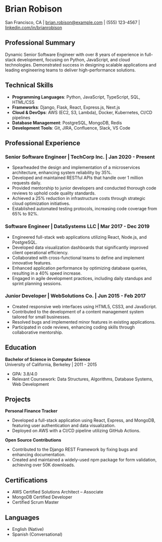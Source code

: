 # Brian Robison
San Francisco, CA | brian.robison@example.com | (555) 123-4567 | [linkedin.com/in/brianrobison](https://linkedin.com/in/brianrobison)

## Professional Summary
Dynamic Senior Software Engineer with over 8 years of experience in full-stack development, focusing on Python, JavaScript, and cloud technologies. Demonstrated success in designing scalable applications and leading engineering teams to deliver high-performance solutions.

## Technical Skills
- **Programming Languages**: Python, JavaScript, TypeScript, SQL, HTML/CSS
- **Frameworks**: Django, Flask, React, Express.js, Next.js
- **Cloud & DevOps**: AWS (EC2, S3, Lambda), Docker, Kubernetes, CI/CD pipelines
- **Database Management**: PostgreSQL, MongoDB, Redis
- **Development Tools**: Git, JIRA, Confluence, Slack, VS Code

## Professional Experience

### Senior Software Engineer | TechCorp Inc. | Jan 2020 - Present
- Spearheaded the design and implementation of a microservices architecture, enhancing system reliability by 35%.
- Developed and maintained RESTful APIs that handle over 1 million requests daily.
- Provided mentorship to junior developers and conducted thorough code reviews to uphold code quality standards.
- Achieved a 25% reduction in infrastructure costs through strategic cloud optimization initiatives.
- Established automated testing protocols, increasing code coverage from 65% to 92%.

### Software Engineer | DataSystems LLC | Mar 2017 - Dec 2019
- Engineered full-stack web applications utilizing React, Node.js, and PostgreSQL.
- Developed data visualization dashboards that significantly improved client operational efficiency.
- Collaborated with cross-functional teams to define and implement innovative features.
- Enhanced application performance by optimizing database queries, resulting in a 40% speed increase.
- Engaged in agile development practices, including daily standups and sprint planning sessions.

### Junior Developer | WebSolutions Co. | Jun 2015 - Feb 2017
- Created responsive web interfaces using HTML5, CSS3, and JavaScript.
- Contributed to the development of a content management system tailored for small businesses.
- Resolved bugs and implemented minor features in existing applications.
- Participated in code reviews, enhancing coding skills through collaborative mentorship.

## Education
**Bachelor of Science in Computer Science**  
University of California, Berkeley | 2011 - 2015  
- GPA: 3.8/4.0  
- Relevant Coursework: Data Structures, Algorithms, Database Systems, Web Development

## Projects
**Personal Finance Tracker**  
- Developed a full-stack application using React, Express, and MongoDB, featuring user authentication and data visualization.
- Deployed on AWS with a CI/CD pipeline utilizing GitHub Actions.

**Open Source Contributions**  
- Contributed to the Django REST Framework by fixing bugs and enhancing documentation.
- Created and maintained a widely-used npm package for form validation, achieving over 50K downloads.

## Certifications
- AWS Certified Solutions Architect – Associate
- MongoDB Certified Developer
- Certified Scrum Master

## Languages
- English (Native)
- Spanish (Conversational)